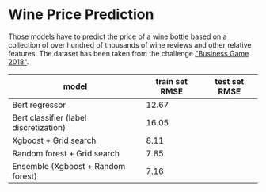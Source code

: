 # Wine Price Prediction

Those models have to predict the price of a wine bottle based on a collection of over hundred of thousands of wine reviews and other relative features. The dataset has been taken from the challenge ["Business Game 2018"](https://medium.com/genifyai/banking-products-recommendation-engine-what-we-learnt-building-our-minimum-viable-product-mvp-7097a52bb413).

| model                                  | train set RMSE | test set RMSE |
|----------------------------------------|----------------|---------------|
| Bert regressor                         | 12.67          |               |
| Bert classifier (label discretization) | 16.05          |               |
| Xgboost + Grid search                  | 8.11           |               |
| Random forest + Grid search            | 7.85           |               |
| Ensemble (Xgboost + Random forest)     | 7.16           |               |
